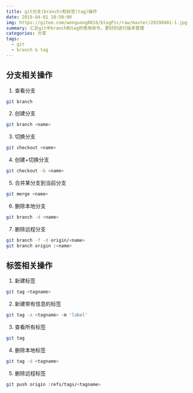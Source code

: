 ```yaml
---
title: git分支(branch)和标签(tag)操作
date: 2019-04-01 10:50:00
img: https://gitee.com/wenguang0816/blogPic/raw/master/20190401-1.jpg
summary: 汇总git中branch和tag的常用命令，更好的进行版本管理
categories: 分享
tags:
  - git
  - branch & tag
---
```

## 分支相关操作
1. 查看分支
```bash
git branch
```
2. 创建分支
```bash
git branch <name>
```
3. 切换分支
```bash
git checkout <name>
```
4. 创建+切换分支
```bash
git checkout -b <name>
```
5. 合并某分支到当前分支
```bash
git merge <name>
```
6. 删除本地分支
```bash
git branch -d <name>
```
7. 删除远程分支
```bash
git branch -f -d origin/<name>
git branch origin :<name>
```

## 标签相关操作
1. 新建标签
```bash
git tag <tagname>
```
2. 新建带有信息的标签
```bash
git tag -a <tagname> -m 'label'
```
3. 查看所有标签
```bash
git tag
```
4. 删除本地标签
```bash
git tag -d <tagname>
```
5. 删除远程标签
```bash
git push origin :refs/tags/<tagname>
```
